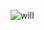 ![will]([https://media.discordapp.net/attachments/757778622265294853/1204271943772147744/will-toledo-eats-cheeseburgers.gif?ex=65d420a5&is=65c1aba5&hm=ef7e2af9f4378ed9c7540c4eb7ac617d2609c607c3fdeeef7faf6444f42bb86b&=&width=467&height=467](https://cdn.discordapp.com/attachments/757778622265294853/1204271943772147744/will-toledo-eats-cheeseburgers.gif?ex=65d420a5&is=65c1aba5&hm=ef7e2af9f4378ed9c7540c4eb7ac617d2609c607c3fdeeef7faf6444f42bb86b&)https://cdn.discordapp.com/attachments/757778622265294853/1204271943772147744/will-toledo-eats-cheeseburgers.gif?ex=65d420a5&is=65c1aba5&hm=ef7e2af9f4378ed9c7540c4eb7ac617d2609c607c3fdeeef7faf6444f42bb86b&)
